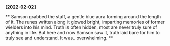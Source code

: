 **[2022-02-02]**

**
Samson grabbed the staff, a gentle blue aura forming around the length of it. The runes written along it glowed bright, imparting memories of former wielders into his mind. Truth is often hidden, most are never truly sure of anything in life. But here and now Samson saw it, truth laid bare for him to truly see and understand. It was.. overwhelming. 
**